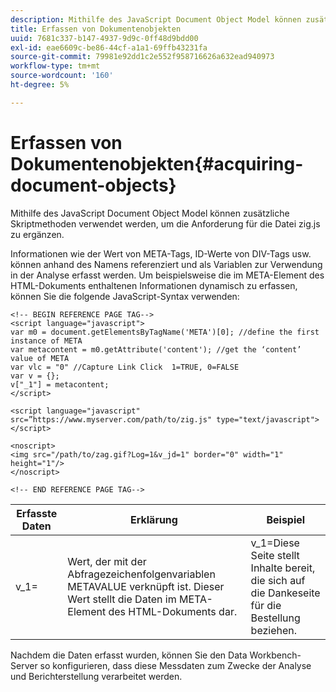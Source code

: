 ```yaml
---
description: Mithilfe des JavaScript Document Object Model können zusätzliche Skriptmethoden verwendet werden, um die Anforderung für die Datei zig.js zu ergänzen.
title: Erfassen von Dokumentenobjekten
uuid: 7681c337-b147-4937-9d9c-0ff48d9bdd00
exl-id: eae6609c-be86-44cf-a1a1-69ffb43231fa
source-git-commit: 79981e92dd1c2e552f958716626a632ead940973
workflow-type: tm+mt
source-wordcount: '160'
ht-degree: 5%

---
```


# Erfassen von Dokumentenobjekten{#acquiring-document-objects}

Mithilfe des JavaScript Document Object Model können zusätzliche Skriptmethoden verwendet werden, um die Anforderung für die Datei zig.js zu ergänzen.

Informationen wie der Wert von META-Tags, ID-Werte von DIV-Tags usw. können anhand des Namens referenziert und als Variablen zur Verwendung in der Analyse erfasst werden. Um beispielsweise die im META-Element des HTML-Dokuments enthaltenen Informationen dynamisch zu erfassen, können Sie die folgende JavaScript-Syntax verwenden:

```
<!-- BEGIN REFERENCE PAGE TAG-->
<script language="javascript">
var m0 = document.getElementsByTagName('META')[0]; //define the first instance of META
var metacontent = m0.getAttribute('content'); //get the ‘content’ value of META
var vlc = "0" //Capture Link Click  1=TRUE, 0=FALSE
var v = {};
v["_1"] = metacontent;
</script>

<script language="javascript" src=”https://www.myserver.com/path/to/zig.js" type="text/javascript"></script>

<noscript>
<img src="/path/to/zag.gif?Log=1&v_jd=1" border="0" width="1" height="1"/>
</noscript>

<!-- END REFERENCE PAGE TAG-->
```

| Erfasste Daten | Erklärung | Beispiel |
|---|---|---|
| v_1= | Wert, der mit der Abfragezeichenfolgenvariablen METAVALUE verknüpft ist. Dieser Wert stellt die Daten im META-Element des HTML-Dokuments dar. | v_1=Diese Seite stellt Inhalte bereit, die sich auf die Dankeseite für die Bestellung beziehen. |

Nachdem die Daten erfasst wurden, können Sie den Data Workbench-Server so konfigurieren, dass diese Messdaten zum Zwecke der Analyse und Berichterstellung verarbeitet werden.
